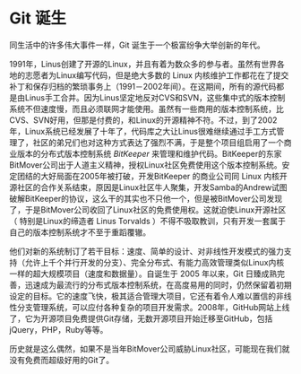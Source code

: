 # Git 诞生

同生活中的许多伟大事件一样，Git 诞生于一个极富纷争大举创新的年代。

1991年，Linus创建了开源的Linux，并且有着为数众多的参与者。虽然有世界各地的志愿者为Linux编写代码，但是绝大多数的 Linux 内核维护工作都花在了提交补丁和保存归档的繁琐事务上（1991－2002年间）。在这期间，所有的源代码都是由Linus手工合并。因为Linus坚定地反对CVS和SVN，这些集中式的版本控制系统不但速度慢，而且必须联网才能使用。虽然有一些商用的版本控制系统，比CVS、SVN好用，但那是付费的，和Linux的开源精神不符。不过，到了2002 年，Linux系统已经发展了十年了，代码库之大让Linus很难继续通过手工方式管理了，社区的弟兄们也对这种方式表达了强烈不满，于是整个项目组启用了一个商业版本的分布式版本控制系统 $BitKeeper$ 来管理和维护代码。BitKeeper的东家BitMover公司出于人道主义精神，授权Linux社区免费使用这个版本控制系统。安定团结的大好局面在2005年被打破，开发BitKeeper 的商业公司同 Linux 内核开源社区的合作关系结束，原因是Linux社区牛人聚集，开发Samba的Andrew试图破解BitKeeper的协议，这么干的其实也不只他一个，但是被BitMover公司发现了，于是BitMover公司收回了Linux社区的免费使用权。这就迫使Linux开源社区（ 特别是Linux的缔造者 Linus Torvalds ）不得不吸取教训，只有开发一套属于自己的版本控制系统才不至于重蹈覆辙。

他们对新的系统制订了若干目标：速度、简单的设计、对非线性开发模式的强力支持（允许上千个并行开发的分支）、完全分布式、有能力高效管理类似Linux内核一样的超大规模项目（速度和数据量）。自诞生于 2005 年以来，Git 日臻成熟完善，迅速成为最流行的分布式版本控制系统，在高度易用的同时，仍然保留着初期设定的目标。它的速度飞快，极其适合管理大项目，它还有着令人难以置信的非线性分支管理系统，可以应付各种复杂的项目开发需求。2008年，GitHub网站上线了，它为开源项目免费提供Git存储，无数开源项目开始迁移至GitHub，包括jQuery，PHP，Ruby等等。

历史就是这么偶然，如果不是当年BitMover公司威胁Linux社区，可能现在我们就没有免费而超级好用的Git了。
